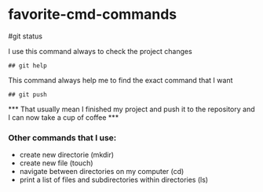 # favorite-cmd-commands

#git status

I use this command always to check the project changes 

```
## git help
```
 This command always help me to find the exact command that I want  


```
## git push
```
*** That usually mean I finished my project and push it to the repository and I can now take a cup of coffee ***


### Other commands that I use:
- create new directorie (mkdir)
- create new file  (touch)
- navigate between directories on my computer (cd)
- print a list of files and subdirectories within directories (ls)
